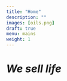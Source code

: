 ```yaml
---
title: "Home"
description: ""
images: [oils.png]
draft: true
menu: mains
weight: 1
---
```

 # *We sell life* 